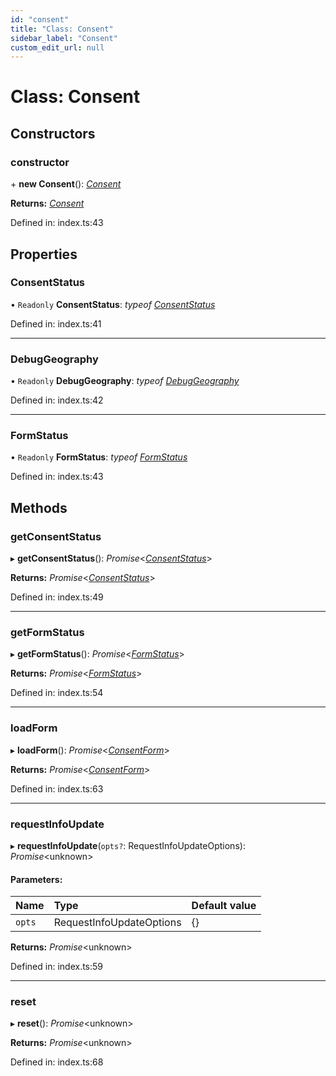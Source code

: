 ```yaml
---
id: "consent"
title: "Class: Consent"
sidebar_label: "Consent"
custom_edit_url: null
---
```


# Class: Consent

## Constructors

### constructor

\+ **new Consent**(): [*Consent*](consent.md)

**Returns:** [*Consent*](consent.md)

Defined in: index.ts:43

## Properties

### ConsentStatus

• `Readonly` **ConsentStatus**: *typeof* [*ConsentStatus*](../enums/consentstatus.md)

Defined in: index.ts:41

___

### DebugGeography

• `Readonly` **DebugGeography**: *typeof* [*DebugGeography*](../enums/debuggeography.md)

Defined in: index.ts:42

___

### FormStatus

• `Readonly` **FormStatus**: *typeof* [*FormStatus*](../enums/formstatus.md)

Defined in: index.ts:43

## Methods

### getConsentStatus

▸ **getConsentStatus**(): *Promise*<[*ConsentStatus*](../enums/consentstatus.md)\>

**Returns:** *Promise*<[*ConsentStatus*](../enums/consentstatus.md)\>

Defined in: index.ts:49

___

### getFormStatus

▸ **getFormStatus**(): *Promise*<[*FormStatus*](../enums/formstatus.md)\>

**Returns:** *Promise*<[*FormStatus*](../enums/formstatus.md)\>

Defined in: index.ts:54

___

### loadForm

▸ **loadForm**(): *Promise*<[*ConsentForm*](consentform.md)\>

**Returns:** *Promise*<[*ConsentForm*](consentform.md)\>

Defined in: index.ts:63

___

### requestInfoUpdate

▸ **requestInfoUpdate**(`opts?`: RequestInfoUpdateOptions): *Promise*<unknown\>

#### Parameters:

| Name | Type | Default value |
| :------ | :------ | :------ |
| `opts` | RequestInfoUpdateOptions | {} |

**Returns:** *Promise*<unknown\>

Defined in: index.ts:59

___

### reset

▸ **reset**(): *Promise*<unknown\>

**Returns:** *Promise*<unknown\>

Defined in: index.ts:68
